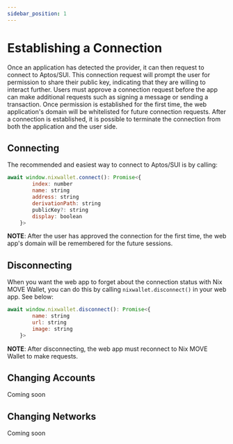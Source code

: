 ```yaml
---
sidebar_position: 1
---
```


# Establishing a Connection

Once an application has detected the provider, it can then request to connect to Aptos/SUI. This connection request will prompt the user for permission to share their public key, indicating that they are willing to interact further. Users must approve a connection request before the app can make additional requests such as signing a message or sending a transaction.
Once permission is established for the first time, the web application's domain will be whitelisted for future connection requests. After a connection is established, it is possible to terminate the connection from both the application and the user side.

## Connecting

The recommended and easiest way to connect to Aptos/SUI is by calling:

```javascript
await window.nixwallet.connect(): Promise<{
        index: number
        name: string
        address: string
        derivationPath: string
        publicKey?: string
        display: boolean
    }>
```

**NOTE**: After the user has approved the connection for the first time, the web app's domain will be remembered for the future sessions.

## Disconnecting

When you want the web app to forget about the connection status with Nix MOVE Wallet, you can do this by calling `nixwallet.disconnect()` in your web app. See below:

```javascript
await window.nixwallet.disconnect(): Promise<{
        name: string
        url: string
        image: string
    }>
```

**NOTE**: After disconnecting, the web app must reconnect to Nix MOVE Wallet to make requests.

## Changing Accounts

Coming soon

## Changing Networks

Coming soon
